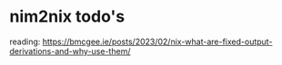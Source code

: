 # nim2nix todo's


reading: https://bmcgee.ie/posts/2023/02/nix-what-are-fixed-output-derivations-and-why-use-them/
<!-- generated with <3 by daylinmorgan/todo -->
